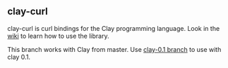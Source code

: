 ## clay-curl

clay-curl is curl bindings for the Clay programming language.
Look in the [wiki](https://github.com/stepancheg/clay-curl/wiki) to learn how
to use the library.

This branch works with Clay from master.
Use [clay-0.1 branch](https://github.com/stepancheg/clay-curl/tree/clay-0.1)
to use with clay 0.1.
